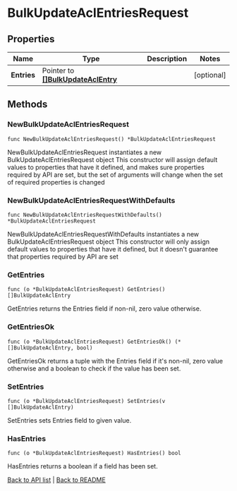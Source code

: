 # BulkUpdateAclEntriesRequest

## Properties

Name | Type | Description | Notes
------------ | ------------- | ------------- | -------------
**Entries** | Pointer to [**[]BulkUpdateAclEntry**](BulkUpdateAclEntry.md) |  | [optional] 

## Methods

### NewBulkUpdateAclEntriesRequest

`func NewBulkUpdateAclEntriesRequest() *BulkUpdateAclEntriesRequest`

NewBulkUpdateAclEntriesRequest instantiates a new BulkUpdateAclEntriesRequest object
This constructor will assign default values to properties that have it defined,
and makes sure properties required by API are set, but the set of arguments
will change when the set of required properties is changed

### NewBulkUpdateAclEntriesRequestWithDefaults

`func NewBulkUpdateAclEntriesRequestWithDefaults() *BulkUpdateAclEntriesRequest`

NewBulkUpdateAclEntriesRequestWithDefaults instantiates a new BulkUpdateAclEntriesRequest object
This constructor will only assign default values to properties that have it defined,
but it doesn't guarantee that properties required by API are set

### GetEntries

`func (o *BulkUpdateAclEntriesRequest) GetEntries() []BulkUpdateAclEntry`

GetEntries returns the Entries field if non-nil, zero value otherwise.

### GetEntriesOk

`func (o *BulkUpdateAclEntriesRequest) GetEntriesOk() (*[]BulkUpdateAclEntry, bool)`

GetEntriesOk returns a tuple with the Entries field if it's non-nil, zero value otherwise
and a boolean to check if the value has been set.

### SetEntries

`func (o *BulkUpdateAclEntriesRequest) SetEntries(v []BulkUpdateAclEntry)`

SetEntries sets Entries field to given value.

### HasEntries

`func (o *BulkUpdateAclEntriesRequest) HasEntries() bool`

HasEntries returns a boolean if a field has been set.


[Back to API list](../README.md#documentation-for-api-endpoints) | [Back to README](../README.md)


